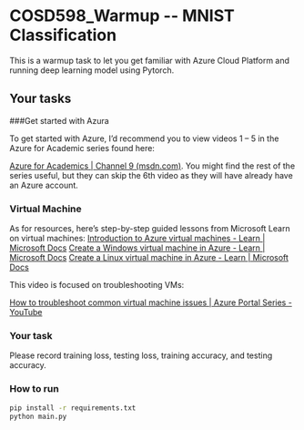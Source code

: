 # COSD598_Warmup -- MNIST Classification
This is a warmup task to let you get familiar with Azure Cloud Platform and running deep learning model using Pytorch.

## Your tasks

###Get started with Azura

To get started with Azure, I’d recommend you to view videos 1 – 5 in the Azure for Academic series found here:

<a href="https://channel9.msdn.com/Series/Azure-for-Academics">Azure for Academics | Channel 9 (msdn.com)</a>. You might find the rest of the series useful, but they can skip the 6th video as they will have already have an Azure account.

### Virtual Machine

As for resources, here’s step-by-step guided lessons from Microsoft Learn on virtual machines:
<a href="https://docs.microsoft.com/en-us/learn/modules/intro-to-azure-virtual-machines/">Introduction to Azure virtual machines - Learn | Microsoft Docs</a>
<a href="https://docs.microsoft.com/en-us/learn/modules/create-windows-virtual-machine-in-azure/">Create a Windows virtual machine in Azure - Learn | Microsoft Docs</a>
<a href="https://docs.microsoft.com/en-us/learn/modules/create-linux-virtual-machine-in-azure/">Create a Linux virtual machine in Azure - Learn | Microsoft Docs</a>
 
This video is focused on troubleshooting VMs: 

<a href="https://www.youtube.com/watch?v=MAJrN-2IPY8">How to troubleshoot common virtual machine issues | Azure Portal Series - YouTube</a>

### Your task
Please record training loss, testing loss, training accuracy, and testing accuracy.

### How to run
```bash
pip install -r requirements.txt
python main.py
```
